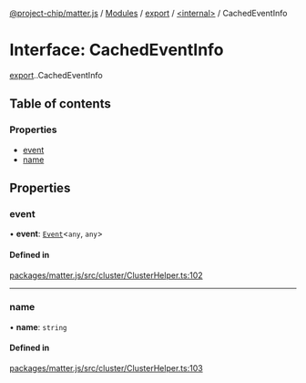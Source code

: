 [@project-chip/matter.js](../README.md) / [Modules](../modules.md) / [export](../modules/export.md) / [<internal\>](../modules/export._internal_.md) / CachedEventInfo

# Interface: CachedEventInfo

[export](../modules/export.md).[<internal>](../modules/export._internal_.md).CachedEventInfo

## Table of contents

### Properties

- [event](export._internal_.CachedEventInfo.md#event)
- [name](export._internal_.CachedEventInfo.md#name)

## Properties

### event

• **event**: [`Event`](../modules/cluster_export.md#event)<`any`, `any`\>

#### Defined in

[packages/matter.js/src/cluster/ClusterHelper.ts:102](https://github.com/project-chip/matter.js/blob/ac2c2688/packages/matter.js/src/cluster/ClusterHelper.ts#L102)

___

### name

• **name**: `string`

#### Defined in

[packages/matter.js/src/cluster/ClusterHelper.ts:103](https://github.com/project-chip/matter.js/blob/ac2c2688/packages/matter.js/src/cluster/ClusterHelper.ts#L103)
